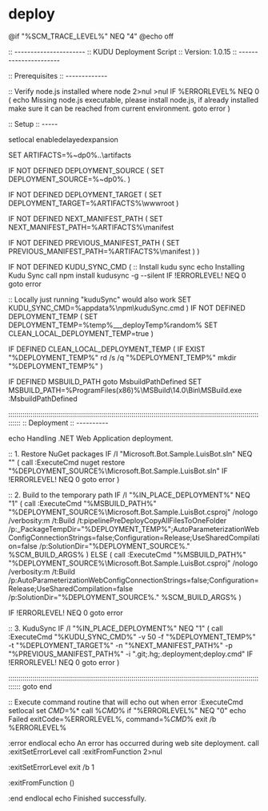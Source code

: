 # deploy

@if "%SCM\_TRACE\_LEVEL%" NEQ "4" @echo off

:: ---------------------- :: KUDU Deployment Script :: Version: 1.0.15 :: ----------------------

:: Prerequisites :: -------------

:: Verify node.js installed where node 2&gt;nul &gt;nul IF %ERRORLEVEL% NEQ 0 \( echo Missing node.js executable, please install node.js, if already installed make sure it can be reached from current environment. goto error \)

:: Setup :: -----

setlocal enabledelayedexpansion

SET ARTIFACTS=%~dp0%..\artifacts

IF NOT DEFINED DEPLOYMENT\_SOURCE \( SET DEPLOYMENT\_SOURCE=%~dp0%. \)

IF NOT DEFINED DEPLOYMENT\_TARGET \( SET DEPLOYMENT\_TARGET=%ARTIFACTS%\wwwroot \)

IF NOT DEFINED NEXT\_MANIFEST\_PATH \( SET NEXT\_MANIFEST\_PATH=%ARTIFACTS%\manifest

IF NOT DEFINED PREVIOUS\_MANIFEST\_PATH \( SET PREVIOUS\_MANIFEST\_PATH=%ARTIFACTS%\manifest \) \)

IF NOT DEFINED KUDU\_SYNC\_CMD \( :: Install kudu sync echo Installing Kudu Sync call npm install kudusync -g --silent IF !ERRORLEVEL! NEQ 0 goto error

:: Locally just running "kuduSync" would also work SET KUDU\_SYNC\_CMD=%appdata%\npm\kuduSync.cmd \) IF NOT DEFINED DEPLOYMENT\_TEMP \( SET DEPLOYMENT\_TEMP=%temp%\_\_\_deployTemp%random% SET CLEAN\_LOCAL\_DEPLOYMENT\_TEMP=true \)

IF DEFINED CLEAN\_LOCAL\_DEPLOYMENT\_TEMP \( IF EXIST "%DEPLOYMENT\_TEMP%" rd /s /q "%DEPLOYMENT\_TEMP%" mkdir "%DEPLOYMENT\_TEMP%" \)

IF DEFINED MSBUILD\_PATH goto MsbuildPathDefined SET MSBUILD\_PATH=%ProgramFiles\(x86\)%\MSBuild\14.0\Bin\MSBuild.exe :MsbuildPathDefined

:::::::::::::::::::::::::::::::::::::::::::::::::::::::::::::::::::::::::::::::::::::::::::::::::::::::::::::::::::::::::::::::::: :: Deployment :: ----------

echo Handling .NET Web Application deployment.

:: 1. Restore NuGet packages IF /I "Microsoft.Bot.Sample.LuisBot.sln" NEQ "" \( call :ExecuteCmd nuget restore "%DEPLOYMENT\_SOURCE%\Microsoft.Bot.Sample.LuisBot.sln" IF !ERRORLEVEL! NEQ 0 goto error \)

:: 2. Build to the temporary path IF /I "%IN\_PLACE\_DEPLOYMENT%" NEQ "1" \( call :ExecuteCmd "%MSBUILD\_PATH%" "%DEPLOYMENT\_SOURCE%\Microsoft.Bot.Sample.LuisBot.csproj" /nologo /verbosity:m /t:Build /t:pipelinePreDeployCopyAllFilesToOneFolder /p:\_PackageTempDir="%DEPLOYMENT\_TEMP%";AutoParameterizationWebConfigConnectionStrings=false;Configuration=Release;UseSharedCompilation=false /p:SolutionDir="%DEPLOYMENT\_SOURCE%.\" %SCM\_BUILD\_ARGS% \) ELSE \( call :ExecuteCmd "%MSBUILD\_PATH%" "%DEPLOYMENT\_SOURCE%\Microsoft.Bot.Sample.LuisBot.csproj" /nologo /verbosity:m /t:Build /p:AutoParameterizationWebConfigConnectionStrings=false;Configuration=Release;UseSharedCompilation=false /p:SolutionDir="%DEPLOYMENT\_SOURCE%.\" %SCM\_BUILD\_ARGS% \)

IF !ERRORLEVEL! NEQ 0 goto error

:: 3. KuduSync IF /I "%IN\_PLACE\_DEPLOYMENT%" NEQ "1" \( call :ExecuteCmd "%KUDU\_SYNC\_CMD%" -v 50 -f "%DEPLOYMENT\_TEMP%" -t "%DEPLOYMENT\_TARGET%" -n "%NEXT\_MANIFEST\_PATH%" -p "%PREVIOUS\_MANIFEST\_PATH%" -i ".git;.hg;.deployment;deploy.cmd" IF !ERRORLEVEL! NEQ 0 goto error \)

:::::::::::::::::::::::::::::::::::::::::::::::::::::::::::::::::::::::::::::::::::::::::::::::::::::::::::::::::::::::::::::::::: goto end

:: Execute command routine that will echo out when error :ExecuteCmd setlocal set _CMD_=%\* call %_CMD_% if "%ERRORLEVEL%" NEQ "0" echo Failed exitCode=%ERRORLEVEL%, command=%_CMD_% exit /b %ERRORLEVEL%

:error endlocal echo An error has occurred during web site deployment. call :exitSetErrorLevel call :exitFromFunction 2&gt;nul

:exitSetErrorLevel exit /b 1

:exitFromFunction \(\)

:end endlocal echo Finished successfully.

